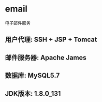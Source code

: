# email
电子邮件服务

## 用户代理: SSH + JSP + Tomcat
## 邮件服务器: Apache James
## 数据库: MySQL5.7
## JDK版本: 1.8.0_131
